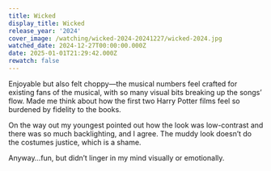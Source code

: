 ```yaml
---
title: Wicked
display_title: Wicked
release_year: '2024'
cover_image: /watching/wicked-2024-20241227/wicked-2024.jpg
watched_date: 2024-12-27T00:00:00.000Z
date: 2025-01-01T21:29:42.000Z
rewatch: false
---
```

Enjoyable but also felt choppy—the musical numbers feel crafted for existing fans of the musical, with so many visual bits breaking up the songs’ flow. Made me think about how the first two Harry Potter films feel so burdened by fidelity to the books.

On the way out my youngest pointed out how the look was low-contrast and there was so much backlighting, and I agree. The muddy look doesn’t do the costumes justice, which is a shame.

Anyway…fun, but didn’t linger in my mind visually or emotionally.
